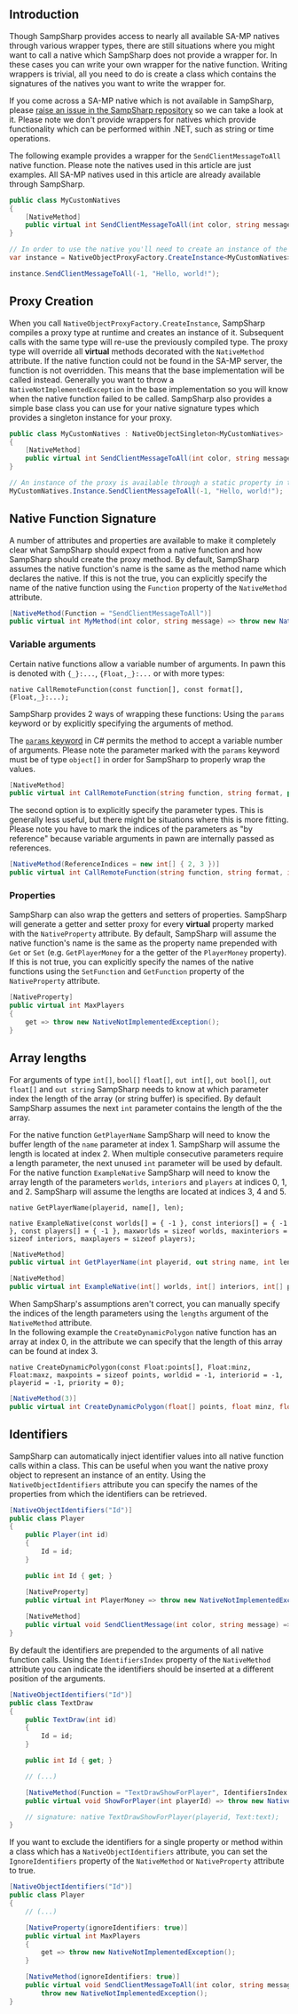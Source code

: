 ## Introduction
Though SampSharp provides access to nearly all available SA-MP natives through various wrapper types, there are still situations where you might want to call a native which SampSharp does not provide a wrapper for. In these cases you can write your own wrapper for the native function. Writing wrappers is trivial, all you need to do is create a class which contains the signatures of the natives you want to write the wrapper for.

If you come across a SA-MP native which is not available in SampSharp, please [raise an issue in the SampSharp repository](https://github.com/ikkentim/SampSharp/issues) so we can take a look at it. Please note we don't provide wrappers for natives which provide functionality which can be performed within .NET, such as string or time operations.

The following example provides a wrapper for the `SendClientMessageToAll` native function. Please note the natives used in this article are just examples. All SA-MP natives used in this article are already available through SampSharp.

``` c#
public class MyCustomNatives
{
    [NativeMethod]
    public virtual int SendClientMessageToAll(int color, string message) => throw new NativeNotImplementedException();
}

// In order to use the native you'll need to create an instance of the wrapper:
var instance = NativeObjectProxyFactory.CreateInstance<MyCustomNatives>();

instance.SendClientMessageToAll(-1, "Hello, world!");
```

## Proxy Creation
When you call `NativeObjectProxyFactory.CreateInstance`, SampSharp compiles a proxy type at runtime and creates an instance of it. Subsequent calls with the same type will re-use the previously compiled type. The proxy type will override all __virtual__ methods decorated with the `NativeMethod` attribute. If the native function could not be found in the SA-MP server, the function is not overridden. This means that the base implementation will be called instead. Generally you want to throw a `NativeNotImplementedException` in the base implementation so you will know when the native function failed to be called. SampSharp also provides a simple base class you can use for your native signature types which provides a singleton instance for your proxy.

``` c#
public class MyCustomNatives : NativeObjectSingleton<MyCustomNatives>
{
    [NativeMethod]
    public virtual int SendClientMessageToAll(int color, string message) => throw new NativeNotImplementedException();
}

// An instance of the proxy is available through a static property in the type
MyCustomNatives.Instance.SendClientMessageToAll(-1, "Hello, world!");
```

## Native Function Signature
A number of attributes and properties are available to make it completely clear what SampSharp should expect from a native function and how SampSharp should create the proxy method. By default, SampSharp assumes the native function's name is the same as the method name which declares the native. If this is not the true, you can explicitly specify the name of the native function using the `Function` property of the `NativeMethod` attribute.

``` c#
[NativeMethod(Function = "SendClientMessageToAll")]
public virtual int MyMethod(int color, string message) => throw new NativeNotImplementedException();
```

### Variable arguments
Certain native functions allow a variable number of arguments. In pawn this is denoted with `{_}:...`, `{Float,_}:...` or with more types:

``` pawn
native CallRemoteFunction(const function[], const format[], {Float,_}:...);
```

SampSharp provides 2 ways of wrapping these functions: Using the `params` keyword or by explicitly specifying the arguments of method.

The [`params` keyword](https://docs.microsoft.com/en-us/dotnet/csharp/language-reference/keywords/params) in C# permits the method to accept a variable number of arguments. Please note the parameter marked with the `params` keyword must be of type `object[]` in order for SampSharp to properly wrap the values.

``` c#
[NativeMethod]
public virtual int CallRemoteFunction(string function, string format, params object[] args) => throw new NativeNotImplementedException();
```

The second option is to explicitly specify the parameter types. This is generally less useful, but there might be situations where this is more fitting. Please note you have to mark the indices of the parameters as "by reference" because variable arguments in pawn are internally passed as references.

``` c#
[NativeMethod(ReferenceIndices = new int[] { 2, 3 })]
public virtual int CallRemoteFunction(string function, string format, int arg1, int 2) => throw new NativeNotImplementedException();
```

### Properties
SampSharp can also wrap the getters and setters of properties. SampSharp will generate a getter and setter proxy for every __virtual__ property marked with the `NativeProperty` attribute. By default, SampSharp will assume the native function's name is the same as the property name prepended with `Get` or `Set` (e.g. `GetPlayerMoney` for a the getter of the `PlayerMoney` property). If this is not true, you can explicitly specify the names of the native functions using the `SetFunction` and `GetFunction` property of the `NativeProperty` attribute.

``` c#
[NativeProperty]
public virtual int MaxPlayers
{
    get => throw new NativeNotImplementedException();
}
```

## Array lengths
For arguments of type `int[]`, `bool[]` `float[]`, `out int[]`, `out bool[]`, `out float[]` and `out string` SampSharp needs to know at which parameter index the length of the array (or string buffer) is specified. By default SampSharp assumes the next `int` parameter contains the length of the the array.

For the native function `GetPlayerName` SampSharp will need to know the buffer length of the `name` parameter at index 1. SampSharp will assume the length is located at index 2. When multiple consecutive parameters require a length parameter, the next unused `int` parameter will be used by default. For the native function `ExampleNative` SampSharp will need to know the array length of the parameters `worlds`, `interiors` and `players` at indices 0, 1, and 2. SampSharp will assume the lengths are located at indices 3, 4 and 5.

``` pawn
native GetPlayerName(playerid, name[], len);

native ExampleNative(const worlds[] = { -1 }, const interiors[] = { -1 }, const players[] = { -1 }, maxworlds = sizeof worlds, maxinteriors = sizeof interiors, maxplayers = sizeof players);
```

``` c#
[NativeMethod]
public virtual int GetPlayerName(int playerid, out string name, int length) => throw new NativeNotImplementedException();

[NativeMethod]
public virtual int ExampleNative(int[] worlds, int[] interiors, int[] players, int maxworlds, int maxinteriors, int maxplayers) => throw new NativeNotImplementedException();
```

When SampSharp's assumptions aren't correct, you can manually specify the indices of the length parameters using the `lengths` argument of the `NativeMethod` attribute.  
In the following example the `CreateDynamicPolygon` native function has an array at index 0, in the attribute we can specify that the length of this array can be found at index 3.

``` pawn
native CreateDynamicPolygon(const Float:points[], Float:minz, Float:maxz, maxpoints = sizeof points, worldid = -1, interiorid = -1, playerid = -1, priority = 0);
```

``` c#
[NativeMethod(3)]
public virtual int CreateDynamicPolygon(float[] points, float minz, float maxz, int maxpoints, int worldid, int interiorid, int playerid, int priority) => throw new NativeNotImplementedException();
```

## Identifiers
SampSharp can automatically inject identifier values into all native function calls within a class. This can be useful when you want the native proxy object to represent an instance of an entity. Using the `NativeObjectIdentifiers` attribute you can specify the names of the properties from which the identifiers can be retrieved.
``` c#
[NativeObjectIdentifiers("Id")]
public class Player
{
    public Player(int id)
    {
        Id = id;
    }

    public int Id { get; }

    [NativeProperty]
    public virtual int PlayerMoney => throw new NativeNotImplementedException();
    
    [NativeMethod]
    public virtual void SendClientMessage(int color, string message) => throw new NativeNotImplementedException();
}
```

By default the identifiers are prepended to the arguments of all native function calls. Using the `IdentifiersIndex` property of the `NativeMethod` attribute you can indicate the identifiers should be inserted at a different position of the arguments.

``` c#
[NativeObjectIdentifiers("Id")]
public class TextDraw
{
    public TextDraw(int id)
    {
        Id = id;
    }

    public int Id { get; }

    // (...)

    [NativeMethod(Function = "TextDrawShowForPlayer", IdentifiersIndex = 1)]
    public virtual void ShowForPlayer(int playerId) => throw new NativeNotImplementedException();

    // signature: native TextDrawShowForPlayer(playerid, Text:text);
}
```

If you want to exclude the identifiers for a single property or method within a class which has a `NativeObjectIdentifiers` attribute, you can set the `IgnoreIdentifiers` property of the `NativeMethod` or `NativeProperty` attribute to true.

``` c#
[NativeObjectIdentifiers("Id")]
public class Player
{
    // (...)

    [NativeProperty(ignoreIdentifiers: true)]
    public virtual int MaxPlayers
    {
        get => throw new NativeNotImplementedException();
    }

    [NativeMethod(ignoreIdentifiers: true)]
    public virtual void SendClientMessageToAll(int color, string message) =>
        throw new NativeNotImplementedException();
}
```